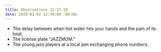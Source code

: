 ```yaml
---
title: Observations 12-17-19
date: 2020-01-02 12:49:00 -06:00
---
```


- The delay between when hot water hits your hands and the pain of its heat.
- The license plate “JAZZMOM.”
- The young jazz players at a local jam exchanging phone numbers.
